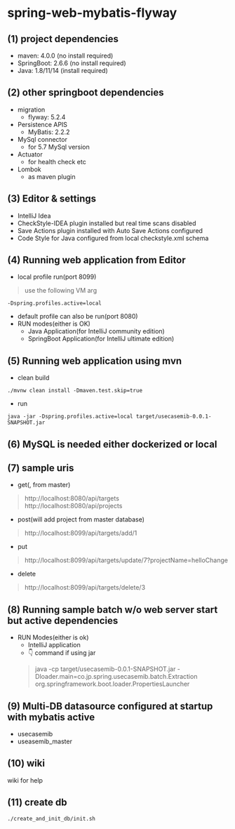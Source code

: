 # spring-web-mybatis-flyway

## (1) project dependencies

- maven: 4.0.0 (no install required)
- SpringBoot: 2.6.6 (no install required)
- Java: 1.8/11/14 (install required)

## (2) other springboot dependencies

- migration
    - flyway: 5.2.4
- Persistence APIS
    - MyBatis: 2.2.2
- MySql connector
    - for 5.7 MySql version
- Actuator
    - for health check etc
- Lombok
    - as maven plugin

## (3) Editor & settings

- IntelliJ Idea
- CheckStyle-IDEA plugin installed but real time scans disabled
- Save Actions plugin installed with Auto Save Actions configured
- Code Style for Java configured from local checkstyle.xml schema

## (4) Running web application from Editor

- local profile run(port 8099)

> use the following VM arg

```
-Dspring.profiles.active=local
```

- default profile can also be run(port 8080)
- RUN modes(either is OK)
    - Java Application(for IntelliJ community edition)
    - SpringBoot Application(for IntelliJ ultimate edition)

## (5) Running web application using mvn

- clean build

```
./mvnw clean install -Dmaven.test.skip=true
```

- run

```
java -jar -Dspring.profiles.active=local target/usecasemib-0.0.1-SNAPSHOT.jar
```

## (6) MySQL is needed either dockerized or local

## (7) sample uris

- get(, from master)

> http://localhost:8080/api/targets  
> http://localhost:8080/api/projects

- post(will add project from master database)

> http://localhost:8099/api/targets/add/1

- put

> http://localhost:8099/api/targets/update/7?projectName=helloChange

- delete

> http://localhost:8099/api/targets/delete/3

## (8) Running sample batch w/o web server start but active dependencies

- RUN Modes(either is ok)
    - IntelliJ application
    - 👇 command if using jar
  > java -cp target/usecasemib-0.0.1-SNAPSHOT.jar -Dloader.main=co.jp.spring.usecasemib.batch.Extraction org.springframework.boot.loader.PropertiesLauncher

## (9) Multi-DB datasource configured at startup with mybatis active

- usecasemib
- useasemib_master

## (10) wiki

wiki for help

## (11) create db

```
./create_and_init_db/init.sh
```
